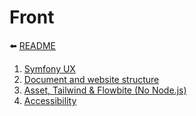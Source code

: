 # Front

⬅️ [README](../README.md)

1. [Symfony UX](frontend/frontend-symfony-ux.md)
2. [Document and website structure
  ](frontend/frontend-document-website-structure.md)
3. [Asset, Tailwind & Flowbite (No Node.js)](frontend/frontend-asset-tailwing-flowbite.md)
4. [Accessibility](frontend/frontend-accessibility.md)

